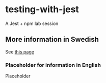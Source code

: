 # testing-with-jest
A Jest + npm lab session

## More information in Swedish
See [this page](https://mau-webb.github.io/resurser/da395a-vt22/6-utvecklingsmetodik/i1/)

### Placeholder for information in English
Placeholder